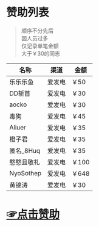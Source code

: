 # 赞助列表

>顺序不分先后   
>因人员过多    
>仅记录单笔金额    
>大于￥30的同志    

名称  | 渠道  |  金额  
------------- | -------------  | -------------   
| 乐乐乐鱼  | 爱发电 | ￥50 |
| DD斩首  | 爱发电 | ￥30 | 
| aocko  | 爱发电 | ￥30 | 
| 毒狗 | 爱发电 | ￥45 | 
| Aliuer | 爱发电 | ￥35 | 
| 橙子君 | 爱发电 | ￥35 | 
| 匿名_8Huq | 爱发电 | ￥35 | 
| 憨憨且敬礼 | 爱发电 | ￥100 | 
| NyoSothep | 爱发电 | ￥648 | 
| 黄锦涛 | 爱发电 | ￥30 | 

# [☞点击赞助](https://afdian.net/a/ningmengchongshui)